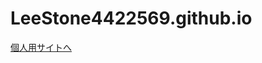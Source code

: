 # LeeStone4422569.github.io

[個人用サイトへ](https://github.com/LeeStone4422569/LeeStone4422569.github.io/)
